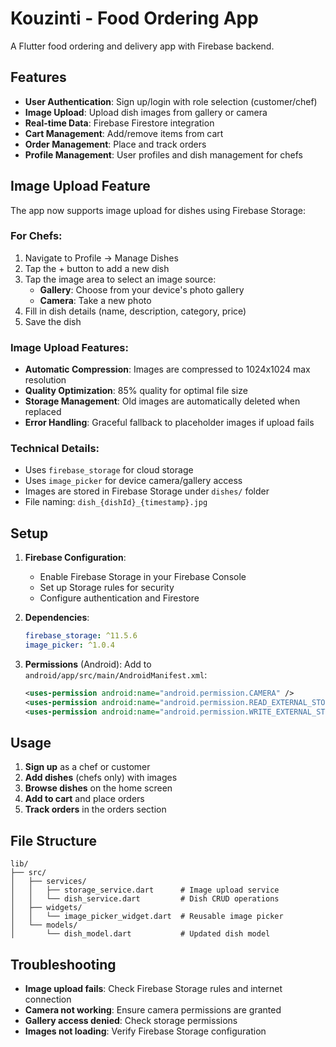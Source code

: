 # Kouzinti - Food Ordering App

A Flutter food ordering and delivery app with Firebase backend.

## Features

- **User Authentication**: Sign up/login with role selection (customer/chef)
- **Image Upload**: Upload dish images from gallery or camera
- **Real-time Data**: Firebase Firestore integration
- **Cart Management**: Add/remove items from cart
- **Order Management**: Place and track orders
- **Profile Management**: User profiles and dish management for chefs

## Image Upload Feature

The app now supports image upload for dishes using Firebase Storage:

### For Chefs:
1. Navigate to Profile → Manage Dishes
2. Tap the + button to add a new dish
3. Tap the image area to select an image source:
   - **Gallery**: Choose from your device's photo gallery
   - **Camera**: Take a new photo
4. Fill in dish details (name, description, category, price)
5. Save the dish

### Image Upload Features:
- **Automatic Compression**: Images are compressed to 1024x1024 max resolution
- **Quality Optimization**: 85% quality for optimal file size
- **Storage Management**: Old images are automatically deleted when replaced
- **Error Handling**: Graceful fallback to placeholder images if upload fails

### Technical Details:
- Uses `firebase_storage` for cloud storage
- Uses `image_picker` for device camera/gallery access
- Images are stored in Firebase Storage under `dishes/` folder
- File naming: `dish_{dishId}_{timestamp}.jpg`

## Setup

1. **Firebase Configuration**:
   - Enable Firebase Storage in your Firebase Console
   - Set up Storage rules for security
   - Configure authentication and Firestore

2. **Dependencies**:
   ```yaml
   firebase_storage: ^11.5.6
   image_picker: ^1.0.4
   ```

3. **Permissions** (Android):
   Add to `android/app/src/main/AndroidManifest.xml`:
   ```xml
   <uses-permission android:name="android.permission.CAMERA" />
   <uses-permission android:name="android.permission.READ_EXTERNAL_STORAGE" />
   <uses-permission android:name="android.permission.WRITE_EXTERNAL_STORAGE" />
   ```

## Usage

1. **Sign up** as a chef or customer
2. **Add dishes** (chefs only) with images
3. **Browse dishes** on the home screen
4. **Add to cart** and place orders
5. **Track orders** in the orders section

## File Structure

```
lib/
├── src/
│   ├── services/
│   │   ├── storage_service.dart      # Image upload service
│   │   └── dish_service.dart         # Dish CRUD operations
│   ├── widgets/
│   │   └── image_picker_widget.dart  # Reusable image picker
│   └── models/
│       └── dish_model.dart           # Updated dish model
```

## Troubleshooting

- **Image upload fails**: Check Firebase Storage rules and internet connection
- **Camera not working**: Ensure camera permissions are granted
- **Gallery access denied**: Check storage permissions
- **Images not loading**: Verify Firebase Storage configuration
